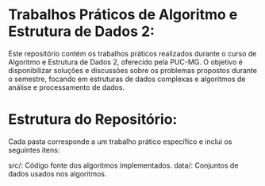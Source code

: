 # Trabalhos Práticos de Algoritmo e Estrutura de Dados 2:
Este repositório contém os trabalhos práticos realizados durante o curso de Algoritmo e Estrutura de Dados 2, oferecido pela PUC-MG. O objetivo é disponibilizar soluções e discussões sobre os problemas propostos durante o semestre, focando em estruturas de dados complexas e algoritmos de análise e processamento de dados.

# Estrutura do Repositório:
Cada pasta corresponde a um trabalho prático específico e inclui os seguintes itens:

src/: Código fonte dos algoritmos implementados.
data/: Conjuntos de dados usados nos algoritmos.
